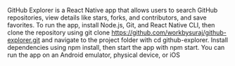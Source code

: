 GitHub Explorer is a React Native app that allows users to search GitHub repositories, view details like stars, forks, and contributors, and save favorites. To run the app, install Node.js, Git, and React Native CLI, then clone the repository using git clone https://github.com/workbysuraj/github-explorer.git and navigate to the project folder with cd github-explorer. Install dependencies using npm install, then start the app with npm start. You can run the app on an Android emulator, physical device, or iOS
